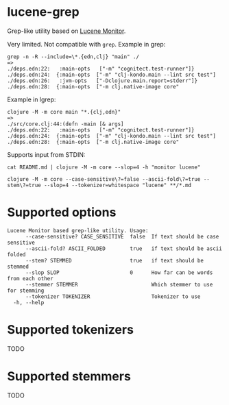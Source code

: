 # lucene-grep
Grep-like utility based on [Lucene Monitor](https://lucene.apache.org/core/8_3_0/monitor/index.html).

Very limited. Not compatible with `grep`.
Example in grep:
```shell
grep -n -R --include=\*.{edn,clj} "main" ./
=>
./deps.edn:22:   :main-opts   ["-m" "cognitect.test-runner"]}
./deps.edn:24:  {:main-opts  ["-m" "clj-kondo.main --lint src test"]
./deps.edn:26:   :jvm-opts   ["-Dclojure.main.report=stderr"]}
./deps.edn:28:  {:main-opts  ["-m clj.native-image core"
```

Example in lgrep:
```shell
clojure -M -m core main "*.{clj,edn}"
=>
./src/core.clj:44:(defn -main [& args]
./deps.edn:22:   :main-opts   ["-m" "cognitect.test-runner"]}
./deps.edn:24:  {:main-opts  ["-m" "clj-kondo.main --lint src test"]
./deps.edn:28:  {:main-opts  ["-m clj.native-image core"
```

Supports input from STDIN:
```shell
cat README.md | clojure -M -m core --slop=4 -h "monitor lucene"
```

```shell
clojure -M -m core --case-sensitive\?=false --ascii-fold\?=true --stem\?=true --slop=4 --tokenizer=whitespace "lucene" **/*.md
```

# Supported options
```shell
Lucene Monitor based grep-like utility. Usage:
      --case-sensitive? CASE_SENSITIVE  false  If text should be case sensitive
      --ascii-fold? ASCII_FOLDED        true   if text should be ascii folded
      --stem? STEMMED                   true   if text should be stemmed
      --slop SLOP                       0      How far can be words from each other
      --stemmer STEMMER                        Which stemmer to use for stemming
      --tokenizer TOKENIZER                    Tokenizer to use
  -h, --help
```

# Supported tokenizers
TODO

# Supported stemmers
TODO

